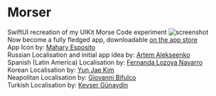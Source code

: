 # Morser
SwiftUI recreation of my UIKit Morse Code experiment
![screenshot](https://github.com/Snesnopic/Morser/blob/main/Morser/Assets.xcassets/AppIcon.appiconset/appIcon.png) <br>
Now become a fully fledged app, downloadable [on the app store](https://apps.apple.com/it/app/morser/id6497951594?l=en-GB) <br>
App Icon by: [Mahary Esposito](https://www.behance.net/mychan1) <br>
Russian Localisation and initial app idea by: [Artem Alekseenko](https://www.linkedin.com/in/artem-alekseenko-5357ba97/) <br>
Spanish (Latin America) Localisation by: [Fernanda Lozoya Navarro](https://www.behance.net/ferlozoya2) <br>
Korean Localisation by: [Yun Jae Kim](http://www.mikaylakim.com/) <br>
Neapolitan Localisation by: [Giovanni Bifulco](https://github.com/GioveWasTaken) <br>
Turkish Localisation by: [Kevser Günaydin](https://www.linkedin.com/in/kevser-günaydın-2939561b8/) <br>
